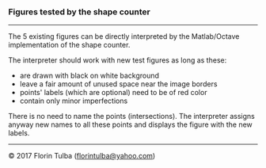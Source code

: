 ### Figures tested by the shape counter

* * *

The 5 existing figures can be directly interpreted by the Matlab/Octave implementation of the shape counter.

The interpreter should work with new test figures as long as these:

- are drawn with black on white background
- leave a fair amount of unused space near the image borders
- points' labels (which are optional) need to be of red color
- contain only minor imperfections

There is no need to name the points (intersections). The interpreter assigns anyway new names to all these points and displays the figure with the new labels.

* * *

&copy; 2017 Florin Tulba (florintulba@yahoo.com)
